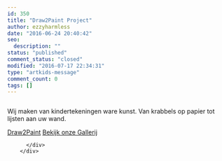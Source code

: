 ```yaml
---
id: 350
title: "Draw2Paint Project"
author: ezzyharmless
date: "2016-06-24 20:40:42"
seo:
  description: ""
status: "published"
comment_status: "closed"
modified: "2016-07-17 22:34:31"
type: "artkids-message"
comment_count: 0
tags: []
---
```



<div class="columns">
          <div class="column">
            <p class="lead">Wij maken van kindertekeningen ware kunst. Van krabbels op papier tot lijsten aan uw wand.</p>
            <div class="field is-grouped">
              <a href="/draw2paint/" class="button is-light"><span class="fa fa-blackboard"> </span> Draw2Paint</a>
              <a href="/portfolio/" class="button is-light"><span class="fa fa-blackboard"></span> Bekijk onze Gallerij</a>
          </div>
          <div class="column">

          </div>
        </div>
